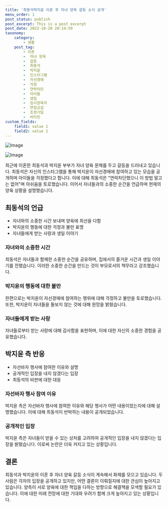 ```yaml
---
title: '최동석박지윤 이혼 후 자녀 양육 갈등 소식 공개'
menu_order: 1
post_status: publish
post_excerpt: This is a post excerpt
post_date: 2023-10-20 20:14:59
taxonomy:
    category:
        - 생활
    post_tag:
        - 이혼
        -  자녀 양육
        -  갈등
        -  최동석
        -  박지윤
        -  인스타그램
        -  자선경매
        -  걱정
        -  연락차단
        -  아이들
        -  생일
        -  임시양육자
        -  면접교섭
        -  조정기일
        -  비타민
custom_fields:
    field1: value 1
    field2: value 2
---
```


![Image](https://imgnews.pstatic.net/image/016/2024/02/06/20240206000614_0_20240206151301243.jpg?type=w647)

![Image](https://imgnews.pstatic.net/image/016/2024/02/06/20240206000615_0_20240206151301246.jpg?type=w647)


최근에 이혼한 최동석과 박지윤 부부가 자녀 양육 문제를 두고 갈등을 드러내고 있습니다. 최동석은 자신의 인스타그램을 통해 박지윤이 자선경매에 참여하고 있는 모습을 공개하며 아이들을 걱정했다고 합니다. 이에 대해 최동석은 "연락차단했으니 이 방법 말고는 없어"며 아쉬움을 토로했습니다. 이어서 자녀들과의 소중한 순간을 언급하며 현재의 양육 상황을 설명했습니다.

## 최동석의 언급
- 자녀와의 소중한 시간 보내며 양육에 최선을 다함
- 박지윤의 행동에 대한 걱정과 불만 표명
- 자녀들에게 받는 사랑과 생일 이야기

### 자녀와의 소중한 시간
최동석은 자녀들과 함께한 소중한 순간을 공유하며, 집에서의 즐거운 시간과 생일 이야기를 전했습니다. 이러한 소중한 순간을 만드는 것이 부모로서의 책무라고 강조했습니다.

### 박지윤의 행동에 대한 불만
한편으로는 박지윤이 자선경매에 참여하는 행위에 대해 걱정하고 불만을 토로했습니다. 또한, 박지윤이 자녀들을 돌보지 않는 것에 대해 원망을 밝혔습니다.

### 자녀들에게 받는 사랑
자녀들로부터 받는 사랑에 대해 감사함을 표현하며, 이에 대한 자신의 소중한 경험을 공유했습니다.

## 박지윤 측 반응
- 자선바자 행사에 참여한 이유와 설명
- 공개적인 입장을 내지 않겠다는 입장
- 최동석의 비판에 대한 대응

### 자선바자 행사 참여 이유
박지윤 측은 자선바자 행사에 참여한 이유와 해당 행사가 어떤 내용이었는지에 대해 설명했습니다. 이에 대해 최동석이 반박하는 내용이 공개되었습니다.

### 공개적인 입장
박지윤 측은 자녀들이 받을 수 있는 상처를 고려하여 공개적인 입장을 내지 않겠다는 입장을 밝혔습니다. 이로써 논란은 더욱 커지고 있는 상황입니다.

## 결론
최동석과 박지윤의 이혼 후 자녀 양육 갈등 소식이 계속해서 화제를 모으고 있습니다. 두 사람은 각자의 입장을 공개하고 있지만, 어떤 결론이 이뤄질지에 대한 관심이 높아지고 있습니다. 양측이 서로 양육에 대한 책임을 다하는 방향으로 해결책을 모색할 필요가 있습니다. 이에 대한 미래 전망에 대한 기대와 우려가 함께 크게 높아지고 있는 상황입니다.
